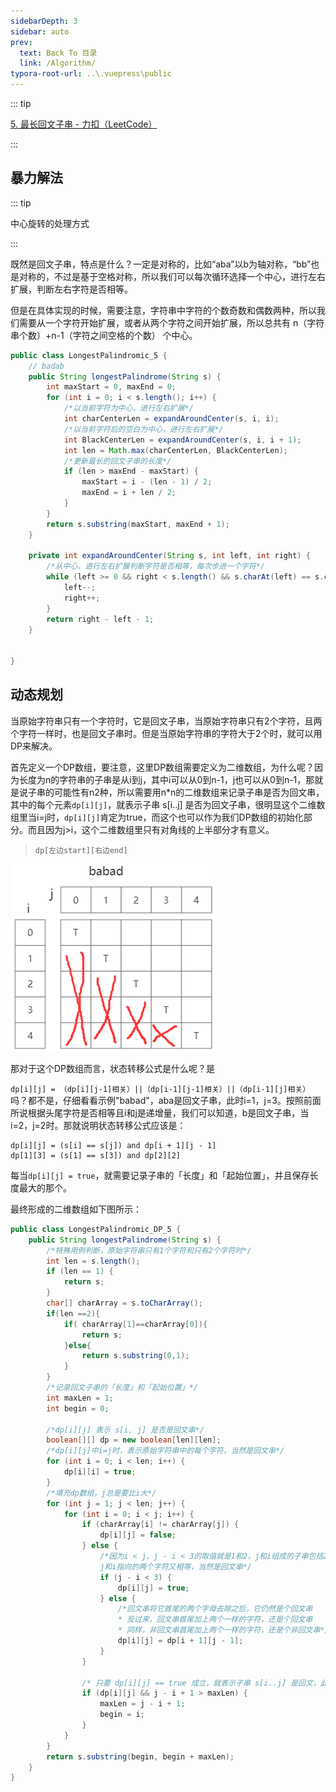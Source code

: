 ```yaml
---
sidebarDepth: 3
sidebar: auto
prev:
  text: Back To 目录
  link: /Algorithm/
typora-root-url: ..\.vuepress\public
---
```


::: tip

[5. 最长回文子串 - 力扣（LeetCode）](https://leetcode.cn/problems/longest-palindromic-substring/)

:::

## 暴力解法

::: tip

中心旋转的处理方式

:::

既然是回文子串，特点是什么？一定是对称的，比如“aba”以b为轴对称，“bb”也是对称的，不过是基于空格对称，所以我们可以每次循环选择一个中心，进行左右扩展，判断左右字符是否相等。

但是在具体实现的时候，需要注意，字符串中字符的个数奇数和偶数两种，所以我们需要从一个字符开始扩展，或者从两个字符之间开始扩展，所以总共有 n（字符串个数）+n-1（字符之间空格的个数） 个中心。

```java
public class LongestPalindromic_5 {
    // badab
    public String longestPalindrome(String s) {
        int maxStart = 0, maxEnd = 0;
        for (int i = 0; i < s.length(); i++) {
            /*以当前字符为中心，进行左右扩展*/
            int charCenterLen = expandAroundCenter(s, i, i);
            /*以当前字符后的空白为中心，进行左右扩展*/
            int BlackCenterLen = expandAroundCenter(s, i, i + 1);
            int len = Math.max(charCenterLen, BlackCenterLen);
            /*更新最长的回文子串的长度*/
            if (len > maxEnd - maxStart) {
                maxStart = i - (len - 1) / 2;
                maxEnd = i + len / 2;
            }
        }
        return s.substring(maxStart, maxEnd + 1);
    }

    private int expandAroundCenter(String s, int left, int right) {
        /*从中心，进行左右扩展判断字符是否相等，每次步进一个字符*/
        while (left >= 0 && right < s.length() && s.charAt(left) == s.charAt(right)) {
            left--;
            right++;
        }
        return right - left - 1;
    }


}
```



## 动态规划

当原始字符串只有一个字符时，它是回文子串，当原始字符串只有2个字符，且两个字符一样时，也是回文子串时。但是当原始字符串的字符大于2个时，就可以用DP来解决。

首先定义一个DP数组，要注意，这里DP数组需要定义为二维数组，为什么呢？因为长度为n的字符串的子串是从i到j，其中i可以从0到n-1，j也可以从0到n-1，那就是说子串的可能性有n2种，所以需要用n*n的二维数组来记录子串是否为回文串，其中的每个元素`dp[i][j]`，就表示子串 s[i..j] 是否为回文子串，很明显这个二维数组里当i=j时，`dp[i][j]`肯定为true，而这个也可以作为我们DP数组的初始化部分。而且因为j>i，这个二维数组里只有对角线的上半部分才有意义。

> `dp[左边start][右边end]`

![image-20230421114846545](/images/algorithm/image-20230421114846545.png)

那对于这个DP数组而言，状态转移公式是什么呢？是

`dp[i][j] = （dp[i][j-1]相关）||（dp[i-1][j-1]相关）||（dp[i-1][j]相关）`吗？都不是，仔细看看示例"babad"，aba是回文子串，此时i=1，j=3。按照前面所说根据头尾字符是否相等且i和j是递增量，我们可以知道，b是回文子串，当i=2，j=2时。那就说明状态转移公式应该是：

```
dp[i][j] = (s[i] == s[j]) and dp[i + 1][j - 1]
dp[1][3] = (s[1] == s[3]) and dp[2][2]
```

每当`dp[i][j] = true`，就需要记录子串的「长度」和「起始位置」，并且保存长度最大的那个。

最终形成的二维数组如下图所示：



```java
public class LongestPalindromic_DP_5 {
    public String longestPalindrome(String s) {
        /*特殊用例判断，原始字符串只有1个字符和只有2个字符时*/
        int len = s.length();
        if (len == 1) {
            return s;
        }
        char[] charArray = s.toCharArray();
        if(len ==2){
            if( charArray[1]==charArray[0]){
                return s;
            }else{
                return s.substring(0,1);
            }
        }
        /*记录回文子串的「长度」和「起始位置」*/
        int maxLen = 1;
        int begin = 0;

        /*dp[i][j] 表示 s[i, j] 是否是回文串*/
        boolean[][] dp = new boolean[len][len];
        /*dp[i][j]中i=j时，表示原始字符串中的每个字符，当然是回文串*/
        for (int i = 0; i < len; i++) {
            dp[i][i] = true;
        }
        /*填充dp数组，j总是要比i大*/
        for (int j = 1; j < len; j++) {
            for (int i = 0; i < j; i++) {
                if (charArray[i] != charArray[j]) {
                    dp[i][j] = false;
                } else {
                    /*因为i < j，j - i < 3的取值就是1和2，j和i组成的子串包括2个字符或者3个字符
                    j和i指向的两个字符又相等，当然是回文串*/
                    if (j - i < 3) {
                        dp[i][j] = true;
                    } else {
                        /*回文串将它首尾的两个字母去除之后，它仍然是个回文串
                        * 反过来，回文串首尾加上两个一样的字符，还是个回文串
                        * 同样，非回文串首尾加上两个一样的字符，还是个非回文串*/
                        dp[i][j] = dp[i + 1][j - 1];
                    }
                }

                /* 只要 dp[i][j] == true 成立，就表示子串 s[i..j] 是回文，此时记录回文长度和起始位置*/
                if (dp[i][j] && j - i + 1 > maxLen) {
                    maxLen = j - i + 1;
                    begin = i;
                }
            }
        }
        return s.substring(begin, begin + maxLen);
    }
}
```

